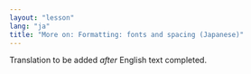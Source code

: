 ```yaml
---
layout: "lesson"
lang: "ja"
title: "More on: Formatting: fonts and spacing (Japanese)"
---
```

Translation to be added _after_ English text completed.
